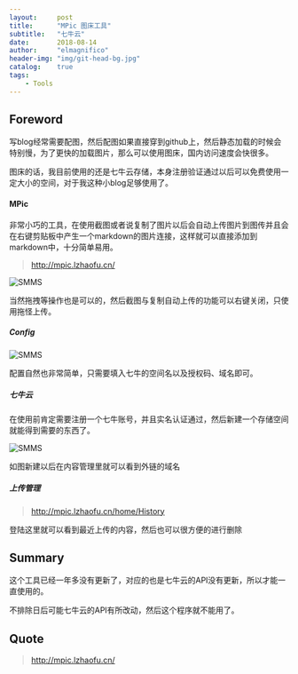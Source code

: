 ```yaml
---
layout:     post
title:      "MPic 图床工具"
subtitle:   "七牛云"
date:       2018-08-14
author:     "elmagnifico"
header-img: "img/git-head-bg.jpg"
catalog:    true
tags:
    - Tools
---
```


## Foreword

写blog经常需要配图，然后配图如果直接穿到github上，然后静态加载的时候会特别慢，为了更快的加载图片，那么可以使用图床，国内访问速度会快很多。

图床的话，我目前使用的还是七牛云存储，本身注册验证通过以后可以免费使用一定大小的空间，对于我这种小blog足够使用了。

#### MPic

非常小巧的工具，在使用截图或者说复制了图片以后会自动上传图片到图传并且会在右键剪贴板中产生一个markdown的图片连接，这样就可以直接添加到markdown中，十分简单易用。

> http://mpic.lzhaofu.cn/

![SMMS](https://i.loli.net/2018/11/29/5bffc46b74708.png)

当然拖拽等操作也是可以的，然后截图与复制自动上传的功能可以右键关闭，只使用拖怪上传。

##### Config

![SMMS](https://i.loli.net/2018/11/29/5bffc46b72c99.png)

配置自然也非常简单，只需要填入七牛的空间名以及授权码、域名即可。

##### 七牛云

在使用前肯定需要注册一个七牛账号，并且实名认证通过，然后新建一个存储空间就能得到需要的东西了。

![SMMS](https://i.loli.net/2018/11/29/5bffc4c623802.png)

如图新建以后在内容管理里就可以看到外链的域名

##### 上传管理

> http://mpic.lzhaofu.cn/home/History

登陆这里就可以看到最近上传的内容，然后也可以很方便的进行删除

## Summary

这个工具已经一年多没有更新了，对应的也是七牛云的API没有更新，所以才能一直使用的。

不排除日后可能七牛云的API有所改动，然后这个程序就不能用了。

## Quote

> http://mpic.lzhaofu.cn/
